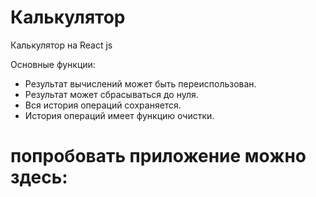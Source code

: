 # Калькулятор
Калькулятор на React js

Основные функции:
* Результат вычислений может быть переиспользован.
* Результат может сбрасываться до нуля.
* Вся история операций сохраняется.
* История операций имеет функцию очистки.

# попробовать приложение можно здесь:

``` https://codepen.io/Serejapolip/full/LYqQomr
```
